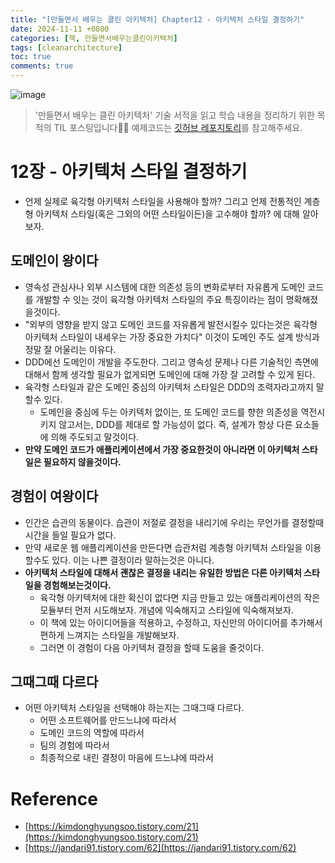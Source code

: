 ```yaml
---
title: "[만들면서 배우는 클린 아키텍처] Chapter12 - 아키텍처 스타일 결정하기"
date: 2024-11-11 +0800
categories: [책, 만들면서배우는클린아키텍처]
tags: [cleanarchitecture]
toc: true
comments: true
---
```


![image](https://github.com/user-attachments/assets/9bbf9f82-5d2b-4b68-88c0-9926dfee5c3c)

> '만들면서 배우는 클린 아키텍처' 기술 서적을 읽고 학습 내용을 정리하기 위한 목적의 TIL 포스팅입니다🙆‍♂️ 예제코드는 [깃허브 레포지토리](https://github.com/wikibook/clean-architecture)를 참고해주세요.

# 12장 - 아키텍처 스타일 결정하기
- 언제 실제로 육각형 아키텍처 스타일을 사용해야 할까? 그리고 언제 전통적인 계층형 아키텍처 스타일(혹은 그외의 어떤 스타일이든)을 고수해야 할까? 에 대해 알아보자.

## 도메인이 왕이다
- 영속성 관심사나 외부 시스템에 대한 의존성 등의 변화로부터 자유롭게 도메인 코드를 개발할 수 잇는 것이 육각형 아키텍처 스타일의 주요 특징이라는 점이 명확해졌을것이다.
- "외부의 영향을 받지 않고 도메인 코드를 자유롭게 발전시킬수 있다는것은 육각형 아키텍처 스타일이 내세우는 가장 중요한 가치다" 이것이 도메인 주도 설계 방식과 정말 잘 어울리는 이유다.
- DDD에선 도메인이 개발을 주도한다. 그리고 영속성 문제나 다른 기술적인 측면에 대해서 함께 생각할 필요가 없게되면 도메인에 대해 가장 잘 고려할 수 있게 된다.
- 육각형 스타일과 같은 도메인 중심의 아키텍처 스타일은 DDD의 조력자라고까지 말할수 있다.
  - 도메인을 중심에 두는 아키텍처 없이는, 또 도메인 코드를 향한 의존성을 역전시키지 않고서는, DDD를 제대로 할 가능성이 없다. 즉, 설계가 항상 다른 요소들에 의해 주도되고 말것이다.
- **만약 도메인 코드가 애플리케이션에서 가장 중요한것이 아니라면 이 아키텍처 스타일은 필요하지 않을것이다.**

## 경험이 여왕이다
- 인간은 습관의 동물이다. 습관이 저절로 결정을 내리기에 우리는 무언가를 결정할때 시간을 들일 필요가 없다.
- 만약 새로운 웹 애플리케이션을 만든다면 습관처럼 계층형 아키텍처 스타일을 이용할수도 있다. 이는 나쁜 결정이라 말하는것은 아니다.
- **아키텍처 스타일에 대해서 괜찮은 결정을 내리는 유일한 방법은 다른 아키텍처 스타일을 경험해보는것이다.**
  - 육각형 아키텍처에 대한 확신이 없다면 지금 만들고 있는 애플리케이션의 작은 모듈부터 먼저 시도해보자. 개념에 익숙해지고 스타일에 익숙해져보자.
  - 이 책에 있는 아이디어들을 적용하고, 수정하고, 자신만의 아이디어를 추가해서 편하게 느껴지는 스타일을 개발해보자.
  - 그러면 이 경험이 다음 아키텍처 결정을 할때 도움을 줄것이다.

## 그때그때 다르다
- 어떤 아키텍처 스타일을 선택해야 하는지는 그때그때 다르다.
  - 어떤 소프트웨어를 만드느냐에 따라서
  - 도메인 코드의 역할에 따라서
  - 팀의 경험에 따라서
  - 최종적으로 내린 결정이 마음에 드느냐에 따라서

# Reference
- [https://kimdonghyungsoo.tistory.com/21](https://kimdonghyungsoo.tistory.com/21)
- [https://jandari91.tistory.com/62](https://jandari91.tistory.com/62)